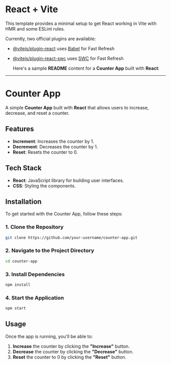 # React + Vite

This template provides a minimal setup to get React working in Vite with HMR and some ESLint rules.

Currently, two official plugins are available:

- [@vitejs/plugin-react](https://github.com/vitejs/vite-plugin-react/blob/main/packages/plugin-react/README.md) uses [Babel](https://babeljs.io/) for Fast Refresh
- [@vitejs/plugin-react-swc](https://github.com/vitejs/vite-plugin-react-swc) uses [SWC](https://swc.rs/) for Fast Refresh


  Here's a sample **README** content for a **Counter App** built with **React**:

---

# **Counter App**

A simple **Counter App** built with **React** that allows users to increase, decrease, and reset a counter.

## **Features**

- **Increment**: Increases the counter by 1.
- **Decrement**: Decreases the counter by 1.
- **Reset**: Resets the counter to 0.

## **Tech Stack**

- **React**: JavaScript library for building user interfaces.
- **CSS**: Styling the components.

## **Installation**

To get started with the Counter App, follow these steps:

### **1. Clone the Repository**
```bash
git clone https://github.com/your-username/counter-app.git
```

### **2. Navigate to the Project Directory**
```bash
cd counter-app
```

### **3. Install Dependencies**
```bash
npm install
```

### **4. Start the Application**
```bash
npm start
```

## **Usage**

Once the app is running, you'll be able to:

1. **Increase** the counter by clicking the **"Increase"** button.
2. **Decrease** the counter by clicking the **"Decrease"** button.
3. **Reset** the counter to 0 by clicking the **"Reset"** button.

